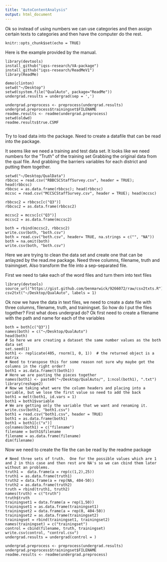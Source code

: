 ```yaml
---
title: "AutoContentAnalysis"
output: html_document
---
```


Ok so instead of using numbers we can use categories and then assign certain texts to categories and then have the computer do the rest.

```{r setup, include=FALSE}
knitr::opts_chunk$set(echo = TRUE)
```
Here is the example provided by the manual.
```{r}
library(devtools)
install_github("iqss-research/VA-package")
install_github("iqss-research/ReadMeV1")
library(ReadMe)

demo(clinton)
setwd("~/Desktop")
setwd(system.file("QualAuto", package="ReadMe"))
undergrad.results = undergrad(sep = ',')

undergrad.preprocess <- preprocess(undergrad.results)
undergrad.preprocess$trainingset$FILENAME
readme.results <- readme(undergrad.preprocess)
setwd(oldwd)
readme.results$true.CSMF


```
Try to load data into the package.  Need to create a datafile that can be read into the package. 

It seems like we need a training and test data set.  It looks like we need numbers for the "Truth" of the training set 
Grabbing the original data from the qual file.  And grabbing the barriers  variables for each district and putting them together. 

```{r}
setwd("~/Desktop/QualData")
rbbcsc = read.csv("RBBCSCStaffSurvey.csv", header = TRUE); head(rbbcsc)
rbbcsc = as.data.frame(rbbcsc); head(rbbcsc)
mccsc = read.csv("MCCSCStaffSurvey.csv", header = TRUE); head(mccsc)

rbbcsc2 = rbbcsc[c("Q3")]
rbbcsc2 = as.data.frame(rbbcsc2)

mccsc2 = mccsc[c("Q3")]
mccsc2 = as.data.frame(mccsc2)

both = rbind(mccsc2, rbbcsc2)
write.csv(both, "both.csv")
both = read.csv("both.csv", header= TRUE, na.strings = c("", "NA"))
both = na.omit(both)
write.csv(both, "both.csv")
```
Here we are trying to clean the data set and create one that can be anlayzed by the read.me package.  Need three columns, filename, truth and trainingset.  Also transform the file into a sep-separated file.

First we need to take each of the word files and turn them into text files

```{r}
library(devtools)
source_url("https://gist.github.com/benmarwick/9266072/raw/csv2txts.R")
csv2txt("~/Desktop/QualAuto", labels = 1)
```
Ok now we have the data in text files, we need to create a date file with three columns, filename, truth, and trainingset.  So how do I put the files together?  First what does undergrad do?  Ok first need to create a filename with the path and name for each of the variables  


```{r}
both = both[c("Q3")]
names(both) = c("~/Desktop/QualAuto")
head(both)
# So here we are creating a dataset the same number values as the both data set
set.seed(1)
both1 <- replicate(405, rnorm(1, 0, 1))  # the returned object is a matrix
# Need to transpose this for some reason not sure why maybe get the columns in the right order?
both1 = as.data.frame(t(both1))
# Here we are pasting the pieces together
names(both1) <- paste0("~/Desktop/QualAuto/", 1:ncol(both1), ".txt")
library(reshape2)
# Now we taking what were the column headers and placing into a variable, but we lose the first value so need to add the back
both1 = melt(both1, id.vars = 1)
both1 = both1$variable
# We are getting only the variable that we want and renaming it.
write.csv(both1, "both1.csv")
both1 = read.csv("both1.csv", header = TRUE)
both1 = as.data.frame(both1)
both1 = both1[c("x")]
colnames(both1) = c("filename")
filename = both1$filename
filename = as.data.frame(filename)
dim(filename)
```
Now we need to create the file the can be read by the readme package
```{r}
# Need three sets of truth.  One for the possible values which are 1 and 2 in this case and then rest are NA's so we can cbind them later without an problems.
truth1 =  data.frame(a = rep(c(1,2),25))
truth1 = as.data.frame(truth1)
truth2 = data.frame(a = rep(NA, 404-50))
truth2 = as.data.frame(truth2)
truth = rbind(truth1, truth2)
names(truth) = c("truth")
truth$truth
trainingset1 = data.frame(a = rep(1,50))
trainingset1 = as.data.frame(trainingset1)
trainingset2 = data.frame(a = rep(0, 404-50))
trainingset2 = as.data.frame(trainingset2)
trainingset = rbind(trainingset1, trainingset2)
names(trainingset) = c("trainingset")
control = cbind(filename, truth, trainingset)
write.csv(control, "control.csv")
undergrad.results = undergrad(control = )

undergrad.preprocess <- preprocess(undergrad.results)
undergrad.preprocess$trainingset$FILENAME
readme.results <- readme(undergrad.preprocess)
```

